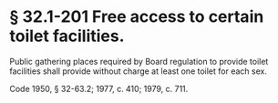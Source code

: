 # § 32.1-201 Free access to certain toilet facilities.

<p>Public gathering places required by Board regulation to provide toilet facilities shall provide without charge at least one toilet for each sex.</p><p>Code 1950, § 32-63.2; 1977, c. 410; 1979, c. 711.</p>